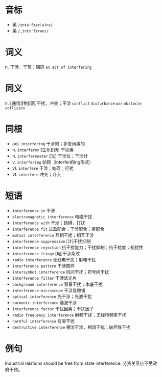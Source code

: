 # 音标

- 英 `/ɪntə'fɪər(ə)ns/`
- 美 `/,ɪntɚ'fɪrəns/`

# 词义

n. 干涉，干预；阻碍
`an act of interfering`

# 同义

n. [通信][物][医]干扰，冲突；干涉
`conflict` `disturbance` `war` `obstacle` `collision`

# 同根

- adj. `interfering` 干涉的；多管闲事的
- n. `interferon` [生化][药] 干扰素
- n. `interferometer` [光] 干涉仪；干涉计
- v. `interfering` 妨碍（interfer的ing形式）
- vi. `interfere` 干涉；妨碍；打扰
- vt. `interfere` 冲突；介入

# 短语

- `interference in` 干涉
- `electromagnetic interference` 电磁干扰
- `interference with` 干涉；妨碍，打扰
- `interference fit` 过盈配合；干涉配合；紧配合
- `mutual interference` 互相干扰；相互干涉
- `interference suppression` [计]干扰抑制
- `interference rejection` 抗干扰能力；干扰抑制；抗干扰度；抗扰性
- `interference fringe` [电]干涉条纹
- `radio interference` 无线电干扰；射电干扰
- `interference pattern` 干涉图样
- `intersymbol interference` 码间干扰；符号间干扰
- `interference filter` 干涉滤光片
- `background interference` 背景干扰；本底干扰
- `interference microscope` 干涉显微镜
- `optical interference` 光干涉；光波干扰
- `harmonic interference` 谐波干涉
- `interference factor` 干扰因素；干扰因子
- `radio frequency interference` 射频干扰；无线电频率干扰
- `harmful interference` 有害干扰
- `destructive interference` 相消干涉，相消干扰；破坏性干扰

# 例句

Industrial relations should be free from state interference.
劳资关系应不受政府干预。


